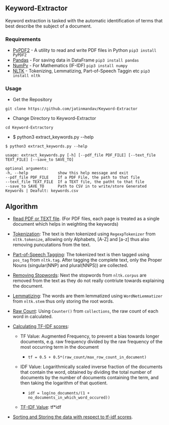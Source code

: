 ## Keyword-Extractor
Keyword extraction is tasked with the automatic identification of terms that best describe the subject of a document.

### Requirements
  - [PyPDF2](https://github.com/mstamy2/PyPDF2) - A utility to read and write PDF files in Python `pip3 install PyPDF2`
  - [Pandas](https://github.com/pandas-dev/pandas) - For saving data in DataFrame `pip3 install pandas`
  - [NumPy](https://github.com/numpy/numpy) - For Mathematics (IF-IDF) `pip3 install numpy`
  - [NLTK](https://github.com/nltk/nltk) - Tokenizing, Lemmatizing, Part-of-Speech Taggin etc `pip3 install nltk`

### Usage
 - Get the Repository
 
 `git clone https://github.com/jatinmandav/Keyword-Extractor`
 
 - Change Directory to Keyword-Extractor
 
 `cd Keyword-Extractory`
 
 - $ python3 extract_keywords.py --help
 ```
 $ python3 extract_keywords.py --help

usage: extract_keywords.py [-h] [--pdf_file PDF_FILE] [--text_file TEXT_FILE] [--save_to SAVE_TO]

optional arguments:
-h, --help             show this help message and exit
--pdf_file PDF_FILE    If a PDF File, the path to that file
--text_file TEXT_FILE  If a TEXT file, the patht to that file
--save_to SAVE_TO      Path to CSV in to write/store Generated Keywords | Deafult: keywords.csv
```

## Algorithm
  - [Read PDF or TEXT file](https://github.com/jatinmandav/Keyword-Extractor/blob/13904fb8f01ee6ff493f7d19f32e1d6a0fa962ab/extract_keywords.py#L56). (For PDF files, each page is treated as a single document which helps in weighting the keywords)
  
  - [Tokenization](https://github.com/jatinmandav/Keyword-Extractor/blob/13904fb8f01ee6ff493f7d19f32e1d6a0fa962ab/extract_keywords.py#L69): The text is then tokenized using `RegexpTokenizer` from `nltk.tokenize`, allowing only Alphabets, [A-Z] and [a-z] thus also removing puncutations from the text.
  
  - [Part-of-Speech Tagging](https://github.com/jatinmandav/Keyword-Extractor/blob/13904fb8f01ee6ff493f7d19f32e1d6a0fa962ab/extract_keywords.py#L73): The tokenized text is then tagged using `pos_tag` from `nltk.tag`. After tagging the complete text, only the Proper Nouns (singular(NNP) and plural(NNPS)) are collected.
  
  - [Removing Stopwords](https://github.com/jatinmandav/Keyword-Extractor/blob/13904fb8f01ee6ff493f7d19f32e1d6a0fa962ab/extract_keywords.py#L80): Next the stopwords from `nltk.corpus` are removed from the text as they do not really contriute towards explaining the document.
  
  - [Lemmatizing](https://github.com/jatinmandav/Keyword-Extractor/blob/13904fb8f01ee6ff493f7d19f32e1d6a0fa962ab/extract_keywords.py#L84): The words are them lemmatized using `WordNetLemmatizer` from `nltk.stem` thus only storing the root words.
  
  - [Raw Count](https://github.com/jatinmandav/Keyword-Extractor/blob/13904fb8f01ee6ff493f7d19f32e1d6a0fa962ab/extract_keywords.py#L93): Using `Counter()` from `collections`, the raw count of each word in calculated.
  
  - [Calculating TF-IDF scores](https://github.com/jatinmandav/Keyword-Extractor/blob/13904fb8f01ee6ff493f7d19f32e1d6a0fa962ab/extract_keywords.py#L41): 
    - TF Value: Augmented Frequency, to prevent a bias towards longer documents, e.g. raw frequency divided by the raw frequency of the most occurring term in the document
      
      - `tf = 0.5 + 0.5*(raw_count/max_row_count_in_document)`
    
    - IDF Value: Logarithmically scaled inverse fraction of the documents that contain the word, obtained by dividing the total number of documents by the number of documents containing the term, and then taking the logarithm of that quotient.
    
      - `idf = log(no_documents/(1 + no_documents_in_which_word_occured))`
      
    - [TF-IDF Value](https://en.wikipedia.org/wiki/Tf%E2%80%93idf): tf*idf
    
  - [Sorting and Storing the data with respect to tf-idf scores](https://github.com/jatinmandav/Keyword-Extractor/blob/13904fb8f01ee6ff493f7d19f32e1d6a0fa962ab/extract_keywords.py#L116).
    
